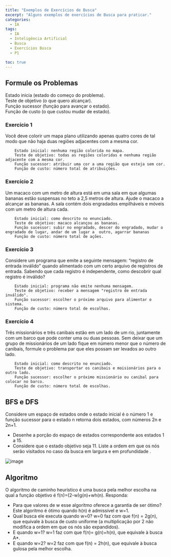 ```yaml
---
title: "Exemplos de Exercícios de Busca"
excerpt: "Alguns exemplos de exercícios de Busca para praticar."
categories:
  - IA
tags:
  - IA
  - Inteligência Artificial
  - Busca
  - Exercícios Busca
  - P1

toc: true
---
```


## Formule os Problemas
Estado inicia (estado do começo do problema).  
Teste de objetivo (o que quero alcançar).  
Função sucessor (função para avançar o estado).  
Função de custo (o que custou mudar de estado).  

### Exercício 1
Você deve colorir um mapa plano utilizando apenas quatro cores de tal modo que não haja duas regiões adjacentes com a mesma cor.  

        Estado inicial: nenhuma região colorida no mapa.
		Teste de objetivo: todas as regiões coloridas e nenhuma região adjacente com a mesma cor.
		Função sucessor: atribuir uma cor a uma região que esteja sem cor.
		Função de custo: número total de atribuições.

### Exercício 2
Um macaco com um metro de altura está em uma sala em que algumas bananas estão suspensas no teto a 2,5 metros de altura. Ajude o macaco a alcançar as bananas. A sala contém dois engradados empilháveis e móveis com um metro de altura cada.  

        Estado inicial: como descrito no enunciado.
		Teste de objetivo: macaco alcançou as bananas.
		Função sucessor: subir no engradado, descer do engradado, mudar o engradado de lugar, andar de um lugar a  outro, agarrar bananas
		Função de custo: número total de ações.

### Exercício 3
Considere um programa que emite a seguinte mensagem: “registro de entrada inválido” quando alimentado com um certo arquivo de registros de entrada. Sabendo que cada registro é independente, como descobrir qual registro é inválido?  

        Estado inicial: programa não emite nenhuma mensagem.
		Teste de objetivo: receber a mensagem "registro de entrada inválido".
		Função sucessor: escolher o próximo arquivo para alimentar o sistema.
		Função de custo: número total de escolhas.

### Exercício 4
Três missionários e três canibais estão em um lado de um rio, juntamente com um barco que pode conter uma ou duas pessoas. Sem deixar que um grupo de missionários de um lado fique em número menor que o número de canibais, formule o problema par que eles possam ser levados ao outro lado.

        Estado inicial: como descrito no enunciado.
		Teste de objetivo: transportar os canibais e moisionários para o outro lado.
		Função sucessor: escolher o próximo missionário ou canibal para colocar no barco.
		Função de custo: número total de escolhas.

## BFS e DFS
Considere um espaço de estados onde o estado inicial é o número 1 e função sucessor para o estado n retorna dois estados, com números 2n e 2n+1.
- Desenhe a porção do espaço de estados correspondente aos estados 1 a 15.
- Considere que o estado objetivo seja 11. Liste a ordem em que os nós serão visitados no caso da busca em largura e em profundidade .

![image](https://github.com/BieAnimaton/BieAnimaton/assets/52220244/252a2926-5ae8-400c-a009-6c5c17ff99af)

## Algoritmo
O algoritmo de caminho heurístico é uma busca pela melhor escolha na qual a função objetivo é f(n)=(2-w)g(n)+wh(n).  Responda:
- Para que valores de w esse algoritmo oferece a garantia de ser
ótimo?
        Este algoritmo é ótimo quando h(n) é admissível e w=1.
- Qual busca ele executa quando w=0?
        w=0 faz com que f(n) = 2g(n), que equivale à busca de custo uniforme (a multiplicação por 2 não modifica a ordem em que os nós são expandidos).
- E quando w=1?
        w=1 faz com que f(n)= g(n)+h(n), que equivale à busca A*.
- E quando w=2?
        w=2 faz com que f(n) = 2h(n), que equivale à busca gulosa pela melhor escolha.
